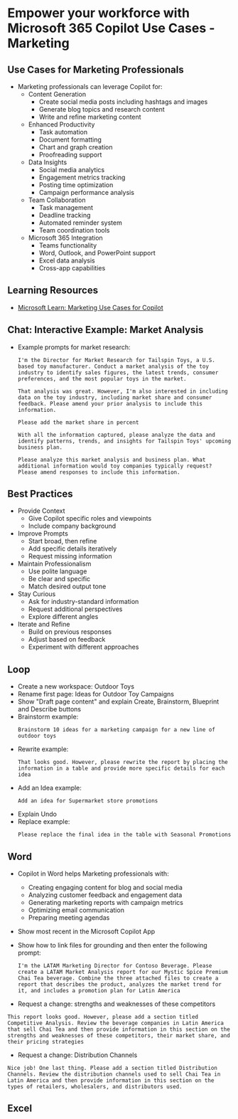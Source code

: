 # Empower your workforce with Microsoft 365 Copilot Use Cases - Marketing

## Use Cases for Marketing Professionals

- Marketing professionals can leverage Copilot for:
  - Content Generation
    - Create social media posts including hashtags and images
    - Generate blog topics and research content
    - Write and refine marketing content
  - Enhanced Productivity
    - Task automation
    - Document formatting
    - Chart and graph creation
    - Proofreading support
  - Data Insights
    - Social media analytics
    - Engagement metrics tracking
    - Posting time optimization
    - Campaign performance analysis
  - Team Collaboration
    - Task management
    - Deadline tracking
    - Automated reminder system
    - Team coordination tools
  - Microsoft 365 Integration
    - Teams functionality
    - Word, Outlook, and PowerPoint support
    - Excel data analysis
    - Cross-app capabilities

## Learning Resources

- [Microsoft Learn: Marketing Use Cases for Copilot](https://learn.microsoft.com/en-us/training/modules/empower-workforce-copilot-marketing/)

## Chat: Interactive Example: Market Analysis

- Example prompts for market research:
  ```prompt
  I'm the Director for Market Research for Tailspin Toys, a U.S. based toy manufacturer. Conduct a market analysis of the toy industry to identify sales figures, the latest trends, consumer preferences, and the most popular toys in the market.
  ```
  ```prompt
  That analysis was great. However, I'm also interested in including data on the toy industry, including market share and consumer feedback. Please amend your prior analysis to include this information.
  ```
  ```prompt
  Please add the market share in percent
  ```
  ```prompt
  With all the information captured, please analyze the data and identify patterns, trends, and insights for Tailspin Toys' upcoming business plan.
  ```
  ```prompt
  Please analyze this market analysis and business plan. What additional information would toy companies typically request? Please amend responses to include this information.
  ```

## Best Practices

- Provide Context
  - Give Copilot specific roles and viewpoints
  - Include company background
- Improve Prompts
  - Start broad, then refine
  - Add specific details iteratively
  - Request missing information
- Maintain Professionalism
  - Use polite language
  - Be clear and specific
  - Match desired output tone
- Stay Curious
  - Ask for industry-standard information
  - Request additional perspectives
  - Explore different angles
- Iterate and Refine
  - Build on previous responses
  - Adjust based on feedback
  - Experiment with different approaches

## Loop

- Create a new workspace: Outdoor Toys
- Rename first page: Ideas for Outdoor Toy Campaigns
- Show "Draft page content" and explain Create, Brainstorm, Blueprint and Describe buttons
- Brainstorm example:
  ```prompt
  Brainstorm 10 ideas for a marketing campaign for a new line of outdoor toys
  ```
- Rewrite example:
  ```prompt
  That looks good. However, please rewrite the report by placing the information in a table and provide more specific details for each idea
  ```
- Add an Idea example:
  ```prompt
  Add an idea for Supermarket store promotions
  ```
- Explain Undo
- Replace example:
  ```prompt
  Please replace the final idea in the table with Seasonal Promotions
  ```

## Word

- Copilot in Word helps Marketing professionals with:

  - Creating engaging content for blog and social media
  - Analyzing customer feedback and engagement data
  - Generating marketing reports with campaign metrics
  - Optimizing email communication
  - Preparing meeting agendas

- Show most recent in the Microsoft Copilot App

- Show how to link files for grounding and then enter the following prompt:

  ```prompt
  I'm the LATAM Marketing Director for Contoso Beverage. Please create a LATAM Market Analysis report for our Mystic Spice Premium Chai Tea beverage. Combine the three attached files to create a report that describes the product, analyzes the market trend for it, and includes a promotion plan for Latin America
  ```

- Request a change: strengths and weaknesses of these competitors

```
This report looks good. However, please add a section titled Competitive Analysis. Review the beverage companies in Latin America that sell Chai Tea and then provide information in this section on the strengths and weaknesses of these competitors, their market share, and their pricing strategies
```

- Request a change: Distribution Channels

```
Nice job! One last thing. Please add a section titled Distribution Channels. Review the distribution channels used to sell Chai Tea in Latin America and then provide information in this section on the types of retailers, wholesalers, and distributors used.
```

## Excel

